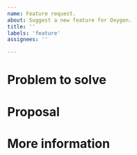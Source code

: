 ```yaml
---
name: Feature request.
about: Suggest a new feature for Oxygen.
title: ''
labels: 'feature'
assignees: ''

---
```


<!-- When reporting a feature, please read this complete template and fill all the questions in order to get a better response -->

# Problem to solve
<!-- Which problem would be solved with this feature? -->

# Proposal
<!-- What do you propose as a solution? Add as much information as you can! -->

# More information
<!-- Do you have any other useful information about this feature report? Please write it down here -->
<!-- Possible helpful information: references to other sites/repositories -->
